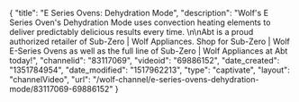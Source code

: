 {
    "title": "E Series Ovens: Dehydration Mode",
    "description": "Wolf's E Series Oven's Dehydration Mode uses convection heating elements to deliver predictably delicious results every time. \n\nAbt is a proud authorized retailer of Sub-Zero | Wolf Appliances. Shop for Sub-Zero | Wolf E-Series Ovens as well as the full line of Sub-Zero | Wolf Appliances at Abt today!",
    "channelid": "83117069",
    "videoid": "69886152",
    "date_created": "1351784954",
    "date_modified": "1517962213",
    "type": "captivate",
    "layout": "channelVideo",
    "url": "\/wolf-channel\/e-series-ovens-dehydration-mode\/83117069-69886152"
}